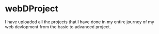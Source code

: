 # webDProject
I have uploaded all the projects that I have done in my entire journey of my web devlopment  from the basic to advanced project.
